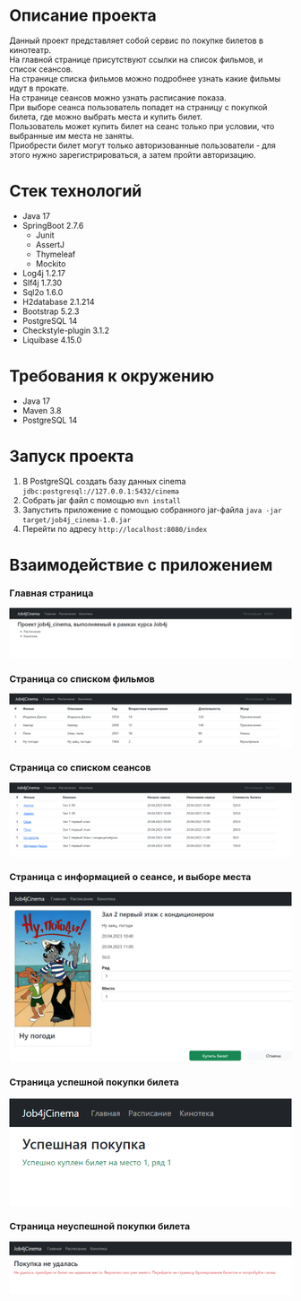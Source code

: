 # Описание проекта
Данный проект представляет собой сервис по покупке билетов в кинотеатр.  
На главной странице присутствуют ссылки на список фильмов, и список сеансов.  
На странице списка фильмов можно подробнее узнать какие фильмы идут в прокате.  
На странице сеансов можно узнать расписание показа.  
При выборе сеанса пользователь попадет на страницу с покупкой билета, где можно выбрать места и купить билет.  
Пользователь может купить билет на сеанс только при условии, что выбранные им места не заняты.  
Приобрести билет могут только авторизованные пользователи - для этого нужно зарегистрироваться, а затем пройти авторизацию.
# Стек технологий
- Java 17
- SpringBoot 2.7.6
  - Junit
  - AssertJ
  - Thymeleaf
  - Mockito
- Log4j 1.2.17
- Slf4j 1.7.30
- Sql2o 1.6.0
- H2database 2.1.214
- Bootstrap 5.2.3
- PostgreSQL 14
- Checkstyle-plugin 3.1.2
- Liquibase 4.15.0
# Требования к окружению
- Java 17
- Maven 3.8
- PostgreSQL 14
# Запуск проекта
1. В PostgreSQL создать базу данных cinema ```jdbc:postgresql://127.0.0.1:5432/cinema```
2. Собрать jar файл с помощью ```mvn install```
3. Запустить приложение с помощью собранного jar-файла ```java -jar target/job4j_cinema-1.0.jar```
4. Перейти по адресу ```http://localhost:8080/index```
# Взаимодействие с приложением

### Главная страница
![](img/index.png)

### Страница со списком фильмов
![](img/films.png)

### Страница со списком сеансов
![](img/filmSessions.png)

### Страница с информацией о сеансе, и выборе места
![](img/byTicket.png)

### Страница успешной покупки билета
![](img/succefulPurchase.png)

### Страница неуспешной покупки билета
![](img/unsuccefulPurchase.png)